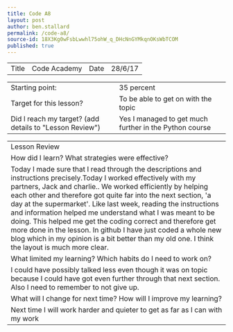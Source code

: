 ```yaml
---
title: Code A8
layout: post
author: ben.stallard
permalink: /code-a8/
source-id: 18X3Kg0wFsbLwwhl75ohW_q_DHcNnGYMkqnOKsWbTCOM
published: true
---
```

<table>
  <tr>
    <td>Title</td>
    <td>Code Academy</td>
    <td>Date</td>
    <td>28/6/17</td>
  </tr>
</table>


<table>
  <tr>
    <td>Starting point:</td>
    <td>35 percent</td>
  </tr>
  <tr>
    <td>Target for this lesson?</td>
    <td>To be  able to get on with the topic</td>
  </tr>
  <tr>
    <td>Did I reach my target? 
(add details to "Lesson Review")</td>
    <td> Yes I managed to get much further in the Python course</td>
  </tr>
</table>


<table>
  <tr>
    <td>Lesson Review</td>
  </tr>
  <tr>
    <td>How did I learn? What strategies were effective? </td>
  </tr>
  <tr>
    <td>Today I made sure that I read through the descriptions and instructions precisely.Today I worked effectively with my partners, Jack and charlie.. We worked efficiently by helping each other and therefore got quite far into the next section, 'a day at the supermarket'. Like last week, reading the instructions and information helped me understand what I was meant to be doing. This helped me get the coding correct and therefore get more done in the lesson.
In github I have just coded a whole new blog which in my opinion is a bit better than my old one. I think the layout is much more clear.
</td>
  </tr>
  <tr>
    <td>What limited my learning? Which habits do I need to work on? </td>
  </tr>
  <tr>
    <td>I could have possibly talked less even though it was on topic because I could have got even further through that next section. Also I need to remember to not give up.
</td>
  </tr>
  <tr>
    <td>What will I change for next time? How will I improve my learning?</td>
  </tr>
  <tr>
    <td>Next time I will work harder and quieter to get as far as I can with my work</td>
  </tr>
</table>


